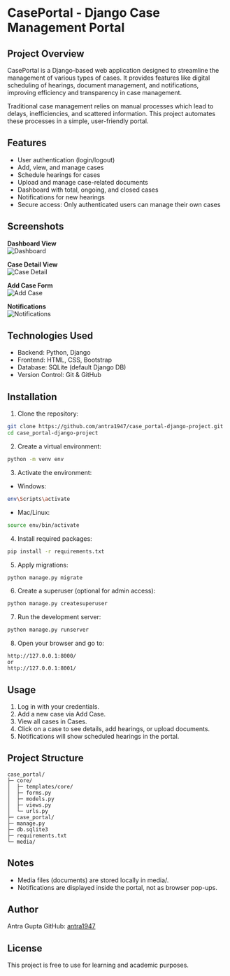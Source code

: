 # CasePortal - Django Case Management Portal

## Project Overview
CasePortal is a Django-based web application designed to streamline the management of various types of cases. It provides features like digital scheduling of hearings, document management, and notifications, improving efficiency and transparency in case management.

Traditional case management relies on manual processes which lead to delays, inefficiencies, and scattered information. This project automates these processes in a simple, user-friendly portal.

## Features
- User authentication (login/logout)
- Add, view, and manage cases
- Schedule hearings for cases
- Upload and manage case-related documents
- Dashboard with total, ongoing, and closed cases
- Notifications for new hearings
- Secure access: Only authenticated users can manage their own cases

## Screenshots
**Dashboard View**  
![Dashboard](screenshots/dashboard.png)

**Case Detail View**  
![Case Detail](screenshots/case_detail.png)

**Add Case Form**  
![Add Case](screenshots/add_case.png)

**Notifications**  
![Notifications](screenshots/notifications.png)

## Technologies Used
- Backend: Python, Django  
- Frontend: HTML, CSS, Bootstrap  
- Database: SQLite (default Django DB)  
- Version Control: Git & GitHub  

## Installation

1. Clone the repository:
```bash
git clone https://github.com/antra1947/case_portal-django-project.git
cd case_portal-django-project
````

2. Create a virtual environment:

```bash
python -m venv env
```

3. Activate the environment:

* Windows:

```bash
env\Scripts\activate
```

* Mac/Linux:

```bash
source env/bin/activate
```

4. Install required packages:

```bash
pip install -r requirements.txt
```

5. Apply migrations:

```bash
python manage.py migrate
```

6. Create a superuser (optional for admin access):

```bash
python manage.py createsuperuser
```

7. Run the development server:

```bash
python manage.py runserver
```

8. Open your browser and go to:

```
http://127.0.0.1:8000/
or
http://127.0.0.1:8001/
```

## Usage

1. Log in with your credentials.
2. Add a new case via Add Case.
3. View all cases in Cases.
4. Click on a case to see details, add hearings, or upload documents.
5. Notifications will show scheduled hearings in the portal.

## Project Structure

```
case_portal/
├─ core/                 
│  ├─ templates/core/    
│  ├─ forms.py
│  ├─ models.py
│  ├─ views.py
│  └─ urls.py
├─ case_portal/          
├─ manage.py
├─ db.sqlite3            
├─ requirements.txt
└─ media/                
```

## Notes

* Media files (documents) are stored locally in media/.
* Notifications are displayed inside the portal, not as browser pop-ups.

## Author

Antra Gupta
GitHub: [antra1947](https://github.com/antra1947)

## License

This project is free to use for learning and academic purposes.

```
```
